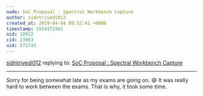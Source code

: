 ```yaml
---
node: SoC Proposal : Spectral Workbench Capture
author: sidntrivedi012
created_at: 2019-04-04 09:52:41 +0000
timestamp: 1554371561
nid: 18922
cid: 23663
uid: 572743
---
```




[sidntrivedi012](../profile/sidntrivedi012) replying to: [SoC Proposal : Spectral Workbench Capture](../notes/sidntrivedi012/04-01-2019/soc-proposal-spectral-workbench-capture)

----
Sorry for being somewhat late as my exams are going on. 😅 It was really hard to work between the exams. That is why, it took some time.